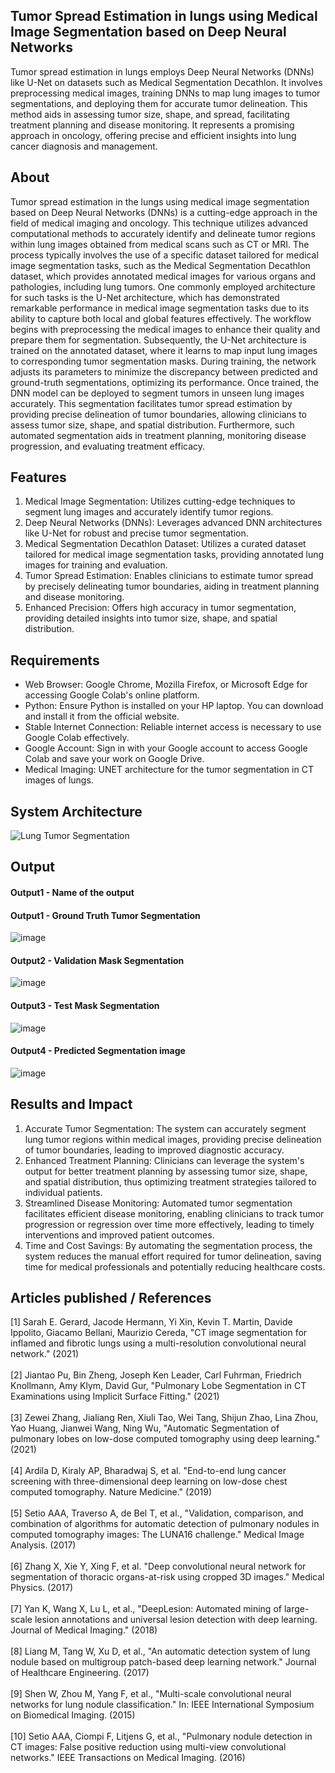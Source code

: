 ## Tumor Spread Estimation in lungs using Medical Image Segmentation based on Deep Neural Networks

Tumor spread estimation in lungs employs Deep Neural Networks (DNNs) like U-Net on datasets such as Medical Segmentation Decathlon. It involves preprocessing medical images, training DNNs to map lung images to tumor segmentations, and deploying them for accurate tumor delineation. This method aids in assessing tumor size, shape, and spread, facilitating treatment planning and disease monitoring. It represents a promising approach in oncology, offering precise and efficient insights into lung cancer diagnosis and management.
## About
Tumor spread estimation in the lungs using medical image segmentation based on Deep Neural Networks (DNNs) is a cutting-edge approach in the field of medical imaging and oncology. This technique utilizes advanced computational methods to accurately identify and delineate tumor regions within lung images obtained from medical scans such as CT or MRI.
The process typically involves the use of a specific dataset tailored for medical image segmentation tasks, such as the Medical Segmentation Decathlon dataset, which provides annotated medical images for various organs and pathologies, including lung tumors. One commonly employed architecture for such tasks is the U-Net architecture, which has demonstrated remarkable performance in medical image segmentation tasks due to its ability to capture both local and global features effectively.
The workflow begins with preprocessing the medical images to enhance their quality and prepare them for segmentation. Subsequently, the U-Net architecture is trained on the annotated dataset, where it learns to map input lung images to corresponding tumor segmentation masks. During training, the network adjusts its parameters to minimize the discrepancy between predicted and ground-truth segmentations, optimizing its performance.
Once trained, the DNN model can be deployed to segment tumors in unseen lung images accurately. This segmentation facilitates tumor spread estimation by providing precise delineation of tumor boundaries, allowing clinicians to assess tumor size, shape, and spatial distribution. Furthermore, such automated segmentation aids in treatment planning, monitoring disease progression, and evaluating treatment efficacy.
## Features
1. Medical Image Segmentation: Utilizes cutting-edge techniques to segment lung images and accurately identify tumor regions.
2. Deep Neural Networks (DNNs): Leverages advanced DNN architectures like U-Net for robust and precise tumor segmentation.
3. Medical Segmentation Decathlon Dataset: Utilizes a curated dataset tailored for medical image segmentation tasks, providing annotated lung images for training and evaluation.
4. Tumor Spread Estimation: Enables clinicians to estimate tumor spread by precisely delineating tumor boundaries, aiding in treatment planning and disease monitoring.
5. Enhanced Precision: Offers high accuracy in tumor segmentation, providing detailed insights into tumor size, shape, and spatial distribution.

## Requirements
* Web Browser: Google Chrome, Mozilla Firefox, or Microsoft Edge for accessing Google Colab's online platform.
* Python: Ensure Python is installed on your HP laptop. You can download and install it from the official website.
* Stable Internet Connection: Reliable internet access is necessary to use Google Colab effectively.
* Google Account: Sign in with your Google account to access Google Colab and save your work on Google Drive.
* Medical Imaging: UNET architecture for the tumor segmentation in CT images of lungs.
## System Architecture
![Lung Tumor Segmentation](https://github.com/Kavya-Bollineni22/Project_Work2_212220230007/assets/75235813/f835d313-0bbf-437b-bb73-cae3c13d3716)

## Output

<!--Embed the Output picture at respective places as shown below as shown below-->
#### Output1 - Name of the output

#### Output1 - Ground Truth Tumor Segmentation
![image](https://github.com/Kavya-Bollineni22/Project_Work2_212220230007/assets/75235813/db1d671f-f90e-46f6-a781-9cfc7e198291)

#### Output2 - Validation Mask Segmentation
![image](https://github.com/Kavya-Bollineni22/Project_Work2_212220230007/assets/75235813/bb5f87ec-4e7b-4dc6-a34d-4e013da9d64a)

#### Output3 - Test Mask Segmentation
![image](https://github.com/Kavya-Bollineni22/Project_Work2_212220230007/assets/75235813/3b08fa03-b51d-4a59-a40b-0b74d0fb9fc1)

#### Output4 - Predicted Segmentation image
![image](https://github.com/Kavya-Bollineni22/Project_Work2_212220230007/assets/75235813/e951a25a-21d9-40ce-bc6b-317dfb61cf8f)

## Results and Impact
1. Accurate Tumor Segmentation: The system can accurately segment lung tumor regions within medical images, providing precise delineation of tumor boundaries, leading to improved diagnostic accuracy.
2. Enhanced Treatment Planning: Clinicians can leverage the system's output for better treatment planning by assessing tumor size, shape, and spatial distribution, thus optimizing treatment strategies tailored to individual patients.
3. Streamlined Disease Monitoring: Automated tumor segmentation facilitates efficient disease monitoring, enabling clinicians to track tumor progression or regression over time more effectively, leading to timely interventions and improved patient outcomes.
4. Time and Cost Savings: By automating the segmentation process, the system reduces the manual effort required for tumor delineation, saving time for medical professionals and potentially reducing healthcare costs.

## Articles published / References
[1] Sarah E. Gerard, Jacode Hermann, Yi Xin, Kevin T. Martin, Davide Ippolito, Giacamo Bellani, Maurizio Cereda, "CT image segmentation for inflamed and fibrotic lungs using a multi-resolution convolutional neural network." (2021)
<br/>
<br/>
[2] Jiantao Pu, Bin Zheng, Joseph Ken Leader, Carl Fuhrman, Friedrich Knollmann, Amy Klym, David Gur, "Pulmonary Lobe Segmentation in CT Examinations using Implicit Surface Fitting." (2021)
<br/>
<br/>
[3] Zewei Zhang, Jialiang Ren, Xiuli Tao, Wei Tang, Shijun Zhao, Lina Zhou, Yao Huang, Jianwei Wang, Ning Wu, "Automatic Segmentation of pulmonary lobes on low-dose computed tomography using deep learning." (2021)
<br/>
<br/>
[4]	Ardila D, Kiraly AP, Bharadwaj S, et al. "End-to-end lung cancer screening with three-dimensional deep learning on low-dose chest computed tomography. Nature Medicine." (2019)
<br/>
<br/>
[5]	Setio AAA, Traverso A, de Bel T, et al., "Validation, comparison, and combination of algorithms for automatic detection of pulmonary nodules in computed tomography images: The LUNA16 challenge." Medical Image Analysis. (2017)
<br/>
<br/>
[6]	Zhang X, Xie Y, Xing F, et al. "Deep convolutional neural network for segmentation of thoracic organs-at-risk using cropped 3D images." Medical Physics. (2017)
<br/>
<br/>
[7]	Yan K, Wang X, Lu L, et al., "DeepLesion: Automated mining of large-scale lesion annotations and universal lesion detection with deep learning. Journal of Medical Imaging." (2018)
<br/>
<br/>
[8] Liang M, Tang W, Xu D, et al., "An automatic detection system of lung nodule based on multigroup patch-based deep learning network." Journal of Healthcare Engineering. (2017)
<br/>
<br/>
[9] Shen W, Zhou M, Yang F, et al., "Multi-scale convolutional neural networks for lung  nodule classification." In: IEEE International Symposium on Biomedical Imaging. (2015)
<br/>
<br/>
[10] Setio AAA, Ciompi F, Litjens G, et al., "Pulmonary nodule detection in CT images: False positive reduction using multi-view convolutional networks." IEEE Transactions on Medical Imaging. (2016)



